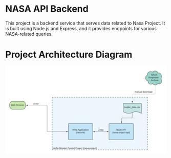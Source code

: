 # NASA API Backend

This project is a backend service that serves data related to Nasa Project. It is built using Node.js and Express, and it provides endpoints for various NASA-related queries.

# Project Architecture Diagram

![Project Architecture Diagram](docs/project-architecture-diagram.png)

